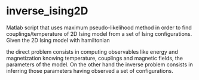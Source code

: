# inverse_ising2D
Matlab script that uses maximum pseudo-likelihood method in order to find couplings/temperature of 2D Ising model from a set of Ising configurations.
Given the 2D Ising model with hamiltonian

the direct problem consists in computing observables like energy and magnetization knowing temperature, couplings and magnetic fields, the parameters of the model. On the other hand the inverse problem consists in inferring those parameters having observed a set of configurations.

